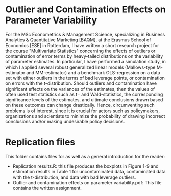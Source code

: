 # Outlier and Contamination Effects on Parameter Variability

For the MSc Econometrics & Management Science, specializing in Business Analytics & Quantitative Marketing [BAQM], at the Erasmus School of Economics [ESE] in Rotterdam, I have written a short research project for the course "Multivariate Statistics" concerning the effects of outliers or contamination of error terms by heavy-tailed distributions on the variability of parameter estimates. In particular, I have performed a simulation study, in which I applied several robust generalized linear models (Mallows-type M-estimator and MM-estimator) and a benchmark OLS-regression on a data set with either outliers in the terms of bad leverage points, or contamination on errors with the t-distribution. Should outliers and contamination have significant effects on the variances of the estimates, then the values of often used test statistics such as t− and Wald-statistics, the corresponding significance levels of the estimates, and ultimate conclusions drawn based on these outcomes can change drastically. Hence, circumventing such problems is of interest, since it is crucial for actors such as policymakers, organizations and scientists to minimize the probability of drawing incorrect conclusions and/or making undesirable policy decisions.

# Replication files

This folder contains files for as well as a general introduction for the reader:
- Replication results.R: this file produces the boxplots in Figure 1-9 and estimation results in Table 1 for uncontaminated data, contaminated data with the t-distribution, and data with bad leverage outliers.
- Outlier and contamination effects on parameter variability.pdf: This file contains the written assignment.

